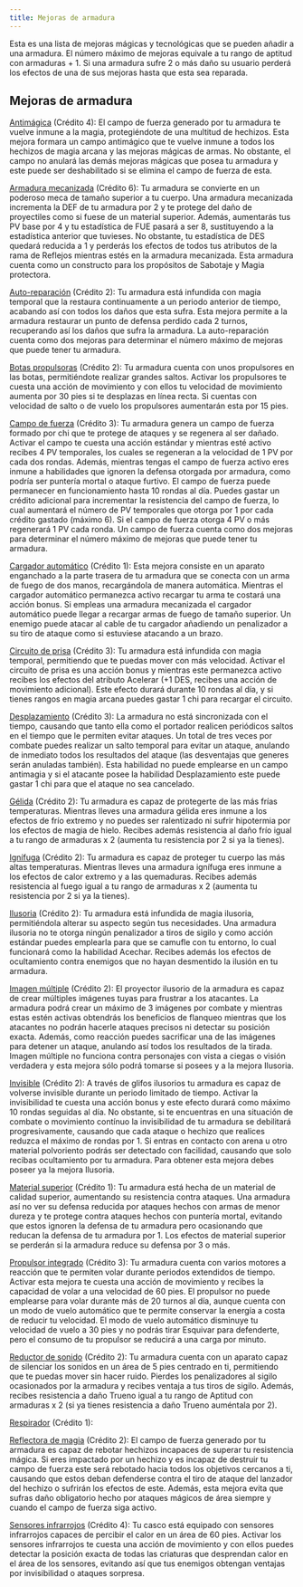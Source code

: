 ```yaml
---
title: Mejoras de armadura
---
```


Esta es una lista de mejoras mágicas y tecnológicas que se pueden añadir a una armadura. El número máximo de mejoras equivale a tu rango de aptitud con armaduras + 1. Si una armadura sufre 2 o más daño su usuario perderá los efectos de una de sus mejoras hasta que esta sea reparada.

## Mejoras de armadura

<u>Antimágica</u> (Crédito 4): El campo de fuerza generado por tu armadura te vuelve inmune a la magia, protegiéndote de una multitud de hechizos. Esta mejora formara un campo antimágico que te vuelve inmune a todos los hechizos de magia arcana y las mejoras mágicas de armas. No obstante, el campo no anulará las demás mejoras mágicas que posea tu armadura y este puede ser deshabilitado si se elimina el campo de fuerza de esta. 

<u>Armadura mecanizada</u> (Crédito 6): Tu armadura se convierte en un poderoso meca de tamaño superior a tu cuerpo. Una armadura mecanizada incrementa la DEF de tu armadura por 2 y te protege del daño de proyectiles como si fuese de un material superior. Además, aumentarás tus PV base por 4 y tu estadística de FUE pasará a ser 8, sustituyendo a la estadística anterior que tuvieses. No obstante, tu estadística de DES quedará reducida a 1 y perderás los efectos de todos tus atributos de la rama de Reflejos mientras estés en la armadura mecanizada. Esta armadura cuenta como un constructo para los propósitos de Sabotaje y Magia protectora. 

<u>Auto-reparación</u> (Crédito 2): Tu armadura está infundida con magia temporal que la restaura continuamente a un periodo anterior de tiempo, acabando así con todos los daños que esta sufra. Esta mejora permite a la armadura restaurar un punto de defensa perdido cada 2 turnos, recuperando así los daños que sufra la armadura. La auto-reparación cuenta como dos mejoras para determinar el número máximo de mejoras que puede tener tu armadura.

<u>Botas propulsoras</u> (Crédito 2): Tu armadura cuenta con unos propulsores en las botas, permitiéndote realizar grandes saltos. Activar los propulsores te cuesta una acción de movimiento y con ellos tu velocidad de movimiento aumenta por 30 pies si te desplazas en línea recta. Si cuentas con velocidad de salto o de vuelo los propulsores aumentarán esta por 15 pies.

<u>Campo de fuerza</u> (Crédito 3): Tu armadura genera un campo de fuerza formado por chi que te protege de ataques y se regenera al ser dañado. Activar el campo te cuesta una acción estándar y mientras esté activo recibes 4 PV temporales, los cuales se regeneran a la velocidad de 1 PV por cada dos rondas. Además, mientras tengas el campo de fuerza activo eres inmune a habilidades que ignoren la defensa otorgada por armadura, como podría ser puntería mortal o ataque furtivo. El campo de fuerza puede permanecer en funcionamiento hasta 10 rondas al día. Puedes gastar un crédito adicional para  incrementar la resistencia del campo de fuerza, lo cual aumentará el número de PV temporales que otorga por 1 por cada crédito gastado (máximo 6). Si el campo de fuerza otorga 4 PV o más regenerará 1 PV cada ronda. Un campo de fuerza cuenta como dos mejoras para determinar el número máximo de mejoras que puede tener tu armadura.

<u>Cargador automático</u> (Crédito 1): Esta mejora consiste en un aparato enganchado a la parte trasera de tu armadura que se conecta con un arma de fuego de dos manos, recargándola de manera automática. Mientras el cargador automático permanezca activo recargar tu arma te costará una acción bonus. Si empleas una armadura mecanizada el cargador automático puede llegar a recargar armas de fuego de tamaño superior. Un enemigo puede atacar al cable de tu cargador añadiendo un penalizador a su tiro de ataque como si estuviese atacando a un brazo.

<u>Circuito de prisa</u> (Crédito 3): Tu armadura está infundida con magia temporal, permitiendo que te puedas mover con más velocidad. Activar el circuito de prisa es una acción bonus y mientras este permanezca activo recibes los efectos del atributo Acelerar (+1 DES, recibes una acción de movimiento adicional). Este efecto durará durante 10 rondas al día, y si tienes rangos en magia arcana puedes gastar 1 chi para recargar el circuito.

<u>Desplazamiento</u> (Crédito 3): La armadura no está sincronizada con el tiempo, causando que tanto ella como el portador realicen periódicos saltos en el tiempo que le permiten evitar ataques. Un total de tres veces por combate puedes realizar un salto temporal para evitar un ataque, anulando de inmediato todos los resultados del ataque (las desventajas que generes serán anuladas también). Esta habilidad no puede emplearse en un campo antimagia y si el atacante posee la habilidad Desplazamiento este puede gastar 1 chi para que el ataque no sea cancelado.  

<u>Gélida</u> (Crédito 2): Tu armadura es capaz de protegerte de las más frías temperaturas. Mientras lleves una armadura gélida eres inmune a los efectos de frío extremo y no puedes ser ralentizado ni sufrir hipotermia por los efectos de magia de hielo. Recibes además resistencia al daño frío igual a tu rango de armaduras x 2 (aumenta tu resistencia por 2 si ya la tienes).

<u>Ignífuga</u> (Crédito 2): Tu armadura es capaz de proteger tu cuerpo las más altas temperaturas. Mientras lleves una armadura ignífuga eres inmune a los efectos de calor extremo y a las quemaduras. Recibes además resistencia al fuego igual a tu rango de armaduras x 2 (aumenta tu resistencia por 2 si ya la tienes).

<u>Ilusoria</u> (Crédito 2): Tu armadura está infundida de magia ilusoria, permitiéndola alterar su aspecto según tus necesidades. Una armadura ilusoria no te otorga ningún penalizador a tiros de sigilo y como acción estándar puedes emplearla para que se camufle con tu entorno, lo cual funcionará como la habilidad Acechar. Recibes además los efectos de ocultamiento contra enemigos que no hayan desmentido la ilusión en tu armadura.

<u>Imagen múltiple</u> (Crédito 2): El proyector ilusorio de la armadura es capaz de crear múltiples imágenes tuyas para frustrar a los atacantes. La armadura podrá crear un máximo de 3 imágenes por combate y mientras estas estén activas obtendrás los beneficios de flanqueo mientras que los atacantes no podrán hacerle ataques precisos ni detectar su posición exacta. Además, como reacción puedes sacrificar una de las imágenes para detener un ataque, anulando así todos los resultados de la tirada. Imagen múltiple no funciona contra personajes con vista a ciegas o visión verdadera y esta mejora sólo podrá tomarse si posees y a la mejora Ilusoria.

<u>Invisible</u> (Crédito 2): A través de glifos ilusorios tu armadura es capaz de volverse invisible durante un periodo limitado de tiempo. Activar la invisibilidad te cuesta una acción bonus y este efecto durará como máximo 10 rondas seguidas al día. No obstante, si te encuentras en una situación de combate o movimiento contínuo la invisibilidad de tu armadura se debilitará progresivamente, causando que cada ataque o hechizo que realices reduzca el máximo de rondas por 1. Si entras en contacto con arena u otro material polvoriento podrás ser detectado con facilidad, causando que solo recibas ocultamiento por tu armadura. Para obtener esta mejora debes poseer ya la mejora Ilusoria.

<u>Material superior</u> (Crédito 1): Tu armadura está hecha de un material de calidad superior, aumentando su resistencia contra ataques. Una armadura así no ver su defensa reducida por ataques hechos con armas de menor dureza y te protege contra ataques hechos con puntería mortal, evitando que estos ignoren la defensa de tu armadura pero ocasionando que reducan la defensa de tu armadura por 1. Los efectos de material superior se perderán si la armadura reduce su defensa por 3 o más.

<u>Propulsor integrado</u> (Crédito 3): Tu armadura cuenta con varios motores a reacción que te permiten volar durante periodos extendidos de tiempo. Activar esta mejora te cuesta una acción de movimiento y recibes la capacidad de volar a una velocidad de 60 pies. El propulsor no puede emplearse para volar durante más de 20 turnos al día, aunque cuenta con un modo de vuelo automático que te permite conservar la energía a costa de reducir tu velocidad. El modo de vuelo automático disminuye tu velocidad de vuelo a 30 pies y no podrás tirar Esquivar para defenderte, pero el consumo de tu propulsor se reducirá a una carga por minuto. 

<u>Reductor de sonido</u> (Crédito 2): Tu armadura cuenta con un aparato capaz de silenciar los sonidos en un área de 5 pies centrado en ti, permitiendo que te puedas mover sin hacer ruido. Pierdes los penalizadores al sigilo ocasionados por la armadura y recibes ventaja a tus tiros de sigilo. Además, recibes resistencia a daño Trueno igual a tu rango de Aptitud con armaduras x 2 (si ya tienes resistencia a daño Trueno auméntala por 2).

<u>Respirador</u> (Crédito 1):

<u>Reflectora de magia</u> (Crédito 2): El campo de fuerza generado por tu armadura es capaz de rebotar hechizos incapaces de superar tu resistencia mágica. Si eres impactado por un hechizo y es incapaz de destruir tu campo de fuerza este será rebotado hacia todos los objetivos cercanos a ti, causando que estos deban defenderse contra el tiro de ataque del lanzador del hechizo o sufrirán los efectos de este. Además, esta mejora evita que sufras daño obligatorio hecho por ataques mágicos de área siempre y cuando el campo de fuerza siga activo.

<u>Sensores infrarrojos</u> (Crédito 4): Tu casco está equipado con sensores infrarrojos capaces de percibir el calor en un área de 60 pies. Activar los sensores infrarrojos te cuesta una acción de movimiento y con ellos puedes detectar la posición exacta de todas las criaturas que desprendan calor en el área de los sensores, evitando así que tus enemigos obtengan ventajas por invisibilidad o ataques sorpresa.
